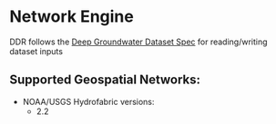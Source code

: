 # Network Engine

DDR follows the [Deep Groundwater Dataset Spec](https://github.com/DeepGroundwater/) for reading/writing dataset inputs

## Supported Geospatial Networks:
- NOAA/USGS Hydrofabric versions:
    - 2.2

